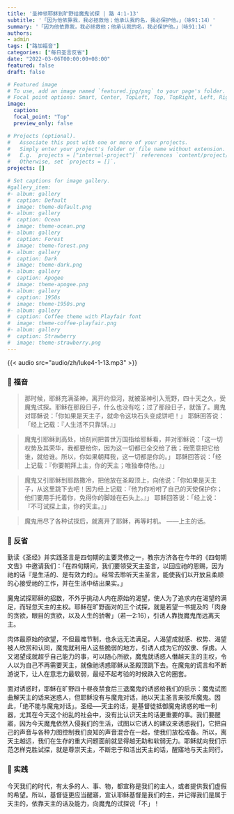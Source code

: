 ```yaml
---
title: '圣神领耶稣到旷野给魔鬼试探 | 路 4:1-13'
subtitle: '「因为他依靠我，我必拯救他；他承认我的名，我必保护他。」（咏91:14）'
summary: '「因为他依靠我，我必拯救他；他承认我的名，我必保护他。」（咏91:14）'
authors:
- admin
tags: ["路加福音"]
categories: ["每日圣言反省"]
date: "2022-03-06T00:00:00+08:00"
featured: false
draft: false

# Featured image
# To use, add an image named `featured.jpg/png` to your page's folder.
# Focal point options: Smart, Center, TopLeft, Top, TopRight, Left, Right, BottomLeft, Bottom, BottomRight
image:
  caption:
  focal_point: "Top"
  preview_only: false

# Projects (optional).
#   Associate this post with one or more of your projects.
#   Simply enter your project's folder or file name without extension.
#   E.g. `projects = ["internal-project"]` references `content/project/deep-learning/index.md`.
#   Otherwise, set `projects = []`.
projects: []

# Set captions for image gallery.
#gallery_item:
#- album: gallery
#  caption: Default
#  image: theme-default.png
#- album: gallery
#  caption: Ocean
#  image: theme-ocean.png
#- album: gallery
#  caption: Forest
#  image: theme-forest.png
#- album: gallery
#  caption: Dark
#  image: theme-dark.png
#- album: gallery
#  caption: Apogee
#  image: theme-apogee.png
#- album: gallery
#  caption: 1950s
#  image: theme-1950s.png
#- album: gallery
#  caption: Coffee theme with Playfair font
#  image: theme-coffee-playfair.png
#- album: gallery
#  caption: Strawberry
#  image: theme-strawberry.png
---
```


{{< audio src="audio/zh/luke4-1-13.mp3" >}}

### :love_letter: 福音
> 那时候，耶稣充满圣神，离开约但河，就被圣神引入荒野，四十天之久，受魔鬼试探。耶稣在那段日子，什么也没有吃；过了那段日子，就饿了。魔鬼对耶稣说：「你如果是天主子，就命令这块石头变成饼吧！」 耶稣回答说：「经上记载：『人生活不只靠饼。』」

> 魔鬼引耶稣到高处，顷刻间把普世万国指给耶稣看，并对耶稣说：「这一切权势及其荣华，我都要给你，因为这一切都已全交给了我；我愿意把它给谁，就给谁。所以，你如果朝拜我，这一切都是你的。」 耶稣回答说：「经上记载：『你要朝拜上主，你的天主；唯独奉侍他。』」

> 魔鬼又引耶稣到耶路撒冷，把他放在圣殿顶上，向他说：「你如果是天主子，从这里跳下去吧！因为经上记载：『他为你吩咐了自己的天使保护你；他们要用手托着你，免得你的脚踫在石头上。』」 耶稣回答说：「经上说：『不可试探上主，你的天主。』」

> 魔鬼用尽了各种试探后，就离开了耶稣，再等时机。 ——上主的话。

### :speech_balloon: 反省
勤读《圣经》并实践圣言是四旬期的主要灵修之一，教宗方济各在今年的《四旬期文告》中邀请我们：「在四旬期间，我们要领受天主圣言，以回应祂的恩赐，因为祂的话『是生活的、是有效力的』。经常去聆听天主圣言，能使我们以开放且柔顺的心接受祂的工作，并在生活中结出果实。」

魔鬼试探耶稣的招数，不外乎挑动人内在原始的渴望，使人为了追求内在渴望的满足，而轻忽天主的主权。耶稣在旷野面对的三个试探，就是若望一书提及的「肉身的贪欲，眼目的贪欲，以及人生的骄奢」（若一2:16），引诱人靠拢魔鬼而远离天主。

肉体最原始的欲望，不但最难节制，也永远无法满足。人渴望成就感、权势、渴望被人欣赏和认同，魔鬼就利用人这些脆弱的地方，引诱人成为它的奴隶、俘虏。人又渴望成就超乎自己能力的事，可以随心所欲，魔鬼就诱惑人僭越天主的主权，令人以为自己不再需要天主，就像祂诱惑耶稣从圣殿顶跳下去。在魔鬼的谎言和不断游说下，让人在意志力最软弱，最经不起考验的时候跌入它的圈套。

面对诱惑时，耶稣在旷野四十昼夜禁食后三退魔鬼的诱惑给我们的启示：魔鬼试图曲解天主的话来迷惑人，但耶稣没有与魔鬼对话，祂以天主圣言来驳斥魔鬼。因此，「绝不能与魔鬼对话」。圣经──天主的话，是基督徒抵御魔鬼诱惑的唯一利器，尤其在今天这个纷乱的社会中，没有比认识天主的话更重要的事。我们要醒寤，因为今天魔鬼依然入侵我们的生活，试图以它诱人的建议来诱惑我们，它把自己的声音与各种力图控制我们良知的声音混合在一起，使我们放松戒备。所以，离天主越远，我们在生存的重大问题面前就显得越无助和软弱无力。耶稣就向我们示范怎样克胜试探，就是尊崇天主，不断忠于和活出天主的话，醒寤地与天主同行。

### :runner: 实践
今天我们的时代，有太多的人、事、物，都宣称是我们的主人，或者提供我们虚假的希望。所以，基督徒更应当醒寤，宣认耶稣基督是我们的主，并记得我们是属于天主的，依靠天主的话及能力，向魔鬼的试探说「不」！
